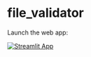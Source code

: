 # file_validator


Launch the web app:

[![Streamlit App](https://static.streamlit.io/badges/streamlit_badge_black_white.svg)](https://share.streamlit.io/julian-atlasovich-iris/file-validator/main/app.py)
